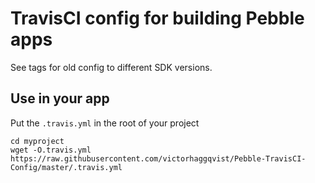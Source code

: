 # TravisCI config for building Pebble apps
See tags for old config to different SDK versions.

## Use in your app
Put the `.travis.yml` in the root of your project

    cd myproject
    wget -O.travis.yml https://raw.githubusercontent.com/victorhaggqvist/Pebble-TravisCI-Config/master/.travis.yml

